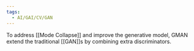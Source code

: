 ```yaml
---
tags:
  - AI/GAI/CV/GAN
---
```


To address [[Mode Collapse]] and improve the generative model, GMAN extend the traditional [[GAN]]s by combining extra discriminators.